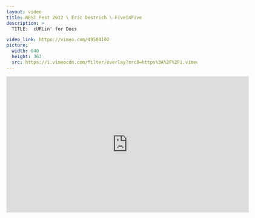 ```yaml
---
layout: video
title: REST Fest 2012 \ Eric Oestrich \ FiveInFive
description: >
  TITLE:  cURLin' for Docs

video_link: https://vimeo.com/49504102
picture:
  width: 640
  height: 363
  src: https://i.vimeocdn.com/filter/overlay?src0=https%3A%2F%2Fi.vimeocdn.com%2Fvideo%2F341581816_640x363.jpg&src1=http%3A%2F%2Ff.vimeocdn.com%2Fp%2Fimages%2Fcrawler_play.png
---
```

<iframe src="https://player.vimeo.com/video/49504102?title=0&byline=0&portrait=0&badge=0&autopause=0&player_id=0" width="640" height="360" frameborder="0" title="REST Fest 2012 \ Eric Oestrich \ FiveInFive" webkitallowfullscreen mozallowfullscreen allowfullscreen></iframe>